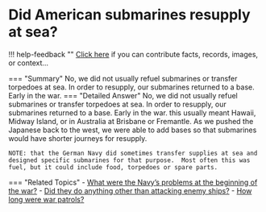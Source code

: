 # Did American submarines resupply at sea?

!!! help-feedback ""
    <a href="/feedback/" data-feedback-link>Click here</a>
    if you can contribute facts, records, images, or context…

<a id="summary"></a>
=== "Summary"
    No, we did not usually refuel submarines or transfer torpedoes at sea. In order to resupply, our submarines returned to a base. Early in the war.
=== "Detailed Answer"
    No, we did not usually refuel submarines or transfer torpedoes at sea.  In order to resupply, our submarines returned to a base.  Early in the war. this usually meant Hawaii, Midway Island, or in Australia at Brisbane or Fremantle.  As we pushed the Japanese back to the west, we were able to add bases so that submarines would have shorter journeys for resupply.

    NOTE: that the German Navy did sometimes transfer supplies at sea and designed specific submarines for that purpose.  Most often this was fuel, but it could include food, torpedoes or spare parts.
=== "Related Topics"
    - [What were the Navy’s problems at the beginning of the war?](./what-were-the-navys-problems-at-the-beginning-of-the-war.md#summary)
    - [Did they do anything other than attacking enemy ships?](./did-they-do-anything-other-than-attacking-enemy-ships.md#summary)
    - [How long were war patrols?](./how-long-were-war-patrols.md#summary)
